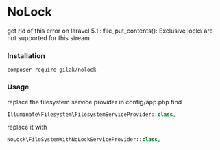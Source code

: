 # NoLock
get rid of this error on laravel 5.1 : file_put_contents(): Exclusive locks are not supported for this stream

### Installation
```
composer require gilak/nolock
```

### Usage

replace the filesystem service provider in config/app.php
find 
```php
Illuminate\Filesystem\FilesystemServiceProvider::class,
```
replace it with 
```php
NoLock\FileSystemWithNoLockServiceProvider::class,
```
